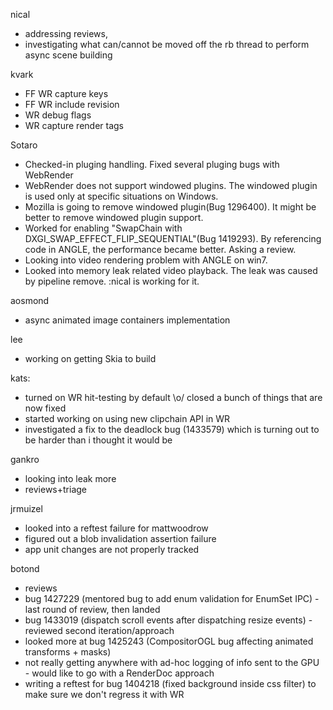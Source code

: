 nical
* addressing reviews,
* investigating what can/cannot be moved off the rb thread to perform async scene building

kvark
* FF WR capture keys
* FF WR include revision
* WR debug flags
* WR capture render tags

Sotaro
* Checked-in pluging handling. Fixed several pluging bugs with WebRender
* WebRender does not support windowed plugins. The windowed plugin is used only at specific situations on Windows.
* Mozilla is going to remove windowed plugin(Bug 1296400). It might be better to remove windowed plugin support.
* Worked for enabling "SwapChain with DXGI_SWAP_EFFECT_FLIP_SEQUENTIAL"(Bug 1419293). By referencing code in ANGLE, the performance became better. Asking a review.
* Looking into video rendering problem with ANGLE on win7.
* Looked into memory leak related video playback. The leak was caused by pipeline remove. :nical is working for it.

aosmond
* async animated image containers implementation

lee
* working on getting Skia to build

kats:
* turned on WR hit-testing by default \o/ closed a bunch of things that are now fixed
* started working on using new clipchain API in WR
* investigated a fix to the deadlock bug (1433579) which is turning out to be harder than i thought it would be

gankro
* looking into leak more
* reviews+triage

jrmuizel
* looked into a reftest failure for mattwoodrow
* figured out a blob invalidation assertion failure
* app unit changes are not properly tracked

botond
* reviews 
* bug 1427229 (mentored bug to add enum validation for EnumSet IPC) - last round of review, then landed
* bug 1433019 (dispatch scroll events after dispatching resize events) - reviewed second iteration/approach 
* looked more at bug 1425243 (CompositorOGL bug affecting animated transforms + masks) 
* not really getting anywhere with ad-hoc logging of info sent to the GPU - would like to go with a RenderDoc approach 
* writing a reftest for bug 1404218 (fixed background inside css filter) to make sure we don't regress it with WR
